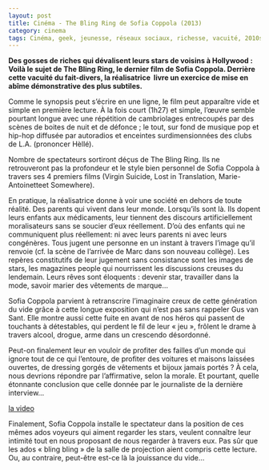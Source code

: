 ```yaml
---
layout: post
title: Cinéma - The Bling Ring de Sofia Coppola (2013)
category: cinema
tags: Cinéma, geek, jeunesse, réseaux sociaux, richesse, vacuité, 2010s
---
```

**Des gosses de riches qui dévalisent leurs stars de voisins à Hollywood : Voilà le sujet de The Bling Ring, le dernier film de Sofia Coppola. Derrière cette vacuité du fait-divers, la réalisatrice  livre un exercice de mise en abîme démonstrative des plus subtiles.**

Comme le synopsis peut s’écrire en une ligne, le film peut apparaître vide et simple en première lecture. À la fois court (1h27) et simple, l’œuvre semble pourtant longue avec une répétition de cambriolages entrecoupés par des scènes de boites de nuit et de défonce ; le tout, sur fond de musique pop et hip-hop diffusée par autoradios et enceintes surdimensionnées des clubs de L.A. (prononcer Hèllé).

Nombre de spectateurs sortiront déçus de The Bling Ring. Ils ne retrouveront pas la profondeur et le style bien personnel de Sofia Coppola à travers ses 4 premiers films (Virgin Suicide, Lost in Translation, Marie-Antoinetteet Somewhere).

En pratique, la réalisatrice donne à voir une société en dehors de toute réalité. Des parents qui vivent dans leur monde. Lorsqu’ils sont là. Ils dopent leurs enfants aux médicaments, leur tiennent des discours artificiellement moralisateurs sans se soucier d’eux réellement. D’où des enfants qui ne communiquent plus réellement: ni avec leurs parents ni avec leurs congénères. Tous jugent une personne en un instant à travers l’image qu’il renvoie (cf. la scène de l’arrivée de Marc dans son nouveau collège). Les repères constitutifs de leur jugement sans consistance sont les images de stars, les magazines people qui nourrissent les discussions creuses du lendemain. Leurs rêves sont éloquents : devenir star, travailler dans la mode, savoir marier des vêtements de marque…

Sofia Coppola parvient à retranscrire l’imaginaire creux de cette génération du vide grâce à cette longue exposition qui n’est pas sans rappeler Gus van Sant. Elle montre aussi cette fuite en avant de nos héros qui passent de touchants à détestables, qui perdent le fil de leur « jeu », frôlent le drame à travers alcool, drogue, arme dans un crescendo désordonné.

Peut-on finalement leur en vouloir de profiter des failles d’un monde qui ignore tout de ce qui l’entoure, de profiter des voitures et maisons laissées ouvertes, de dressing gorgés de vêtements et bijoux jamais portés ? À cela, nous devrions répondre par l’affirmative, selon la morale. Et pourtant, quelle étonnante conclusion que celle donnée par le journaliste de la dernière interview…

[la video](https://www.youtube.com/watch?v=7vPGHGUIleI)

Finalement, Sofia Coppola installe le spectateur dans la position de ces mêmes ados voyeurs qui aiment regarder les stars, veulent connaître leur intimité tout en nous proposant de nous regarder à travers eux. Pas sûr que les ados « bling bling » de la salle de projection aient compris cette lecture. Ou, au contraire, peut-être est-ce là la jouissance du vide…

